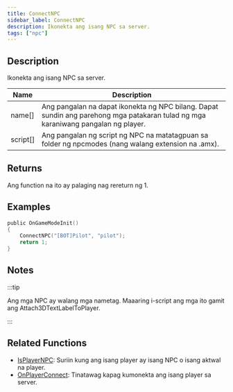 ```yaml
---
title: ConnectNPC
sidebar_label: ConnectNPC
description: Ikonekta ang isang NPC sa server.
tags: ["npc"]
---
```


## Description

Ikonekta ang isang NPC sa server.

| Name     | Description                                                                              |
| -------- | ---------------------------------------------------------------------------------------- |
| name[]   | Ang pangalan na dapat ikonekta ng NPC bilang. Dapat sundin ang parehong mga patakaran tulad ng mga karaniwang pangalan ng player.|
| script[] | Ang pangalan ng script ng NPC na matatagpuan sa folder ng npcmodes (nang walang extension na .amx).|

## Returns

Ang function na ito ay palaging nag rereturn ng 1.

## Examples

```c
public OnGameModeInit()
{
    ConnectNPC("[BOT]Pilot", "pilot");
    return 1;
}
```

## Notes

:::tip

Ang mga NPC ay walang mga nametag. Maaaring i-script ang mga ito gamit ang Attach3DTextLabelToPlayer.

:::

## Related Functions

- [IsPlayerNPC](IsPlayerNPC): Suriin kung ang isang player ay isang NPC o isang aktwal na player.
- [OnPlayerConnect](../callbacks/OnPlayerConnect): Tinatawag kapag kumonekta ang isang player sa server.